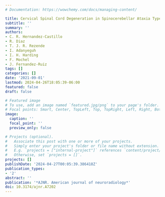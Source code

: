 ```yaml
---
# Documentation: https://wowchemy.com/docs/managing-content/

title: Cervical Spinal Cord Degeneration in Spinocerebellar Ataxia Type 7
subtitle: ''
summary: ''
authors:
- C. R. Hernandez-Castillo
- R. Diaz
- T. J. R. Rezende
- I. Adanyeguh
- I. H. Harding
- F. Mochel
- J. Fernandez-Ruiz
tags: []
categories: []
date: '2021-09-01'
lastmod: 2024-04-26T18:05:39-06:00
featured: false
draft: false

# Featured image
# To use, add an image named `featured.jpg/png` to your page's folder.
# Focal points: Smart, Center, TopLeft, Top, TopRight, Left, Right, BottomLeft, Bottom, BottomRight.
image:
  caption: ''
  focal_point: ''
  preview_only: false

# Projects (optional).
#   Associate this post with one or more of your projects.
#   Simply enter your project's folder or file name without extension.
#   E.g. `projects = ["internal-project"]` references `content/project/deep-learning/index.md`.
#   Otherwise, set `projects = []`.
projects: []
publishDate: '2024-04-27T00:05:39.386418Z'
publication_types:
- '2'
abstract: ''
publication: '*AJNR. American journal of neuroradiology*'
doi: 10.3174/ajnr.A7202
---
```

